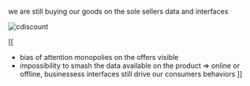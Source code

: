 we are still buying our goods on the sole sellers data and interfaces


![cdiscount](img/cdiscount.png)


[[
- bias of attention monopolies on the offers visible
- impossibility to smash the data available on the product
=> online or offline, businessess interfaces still drive our consumers behaviors
]]